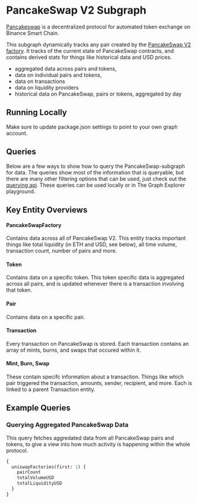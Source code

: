 # PancakeSwap V2 Subgraph

[Pancakeswap](https://pancakeswap.finance/) is a decentralized protocol for automated token exchange on Binance Smart Chain.

This subgraph dynamically tracks any pair created by the [PancakeSwap V2 factory](https://bscscan.com/address/0xca143ce32fe78f1f7019d7d551a6402fc5350c73#code). It tracks of the current state of PancakeSwap contracts, and contains derived stats for things like historical data and USD prices.

- aggregated data across pairs and tokens,
- data on individual pairs and tokens,
- data on transactions
- data on liquidity providers
- historical data on PancakeSwap, pairs or tokens, aggregated by day

## Running Locally

Make sure to update package.json settings to point to your own graph account.

## Queries

Below are a few ways to show how to query the PancakeSwap-subgraph for data. The queries show most of the information that is queryable, but there are many other filtering options that can be used, just check out the [querying api](https://thegraph.com/docs/graphql-api). These queries can be used locally or in The Graph Explorer playground.

## Key Entity Overviews

#### PancakeSwapFactory

Contains data across all of PancakeSwap V2. This entity tracks important things like total liquidity (in ETH and USD, see below), all time volume, transaction count, number of pairs and more.

#### Token

Contains data on a specific token. This token specific data is aggregated across all pairs, and is updated whenever there is a transaction involving that token.

#### Pair

Contains data on a specific pair.

#### Transaction

Every transaction on PancakeSwap is stored. Each transaction contains an array of mints, burns, and swaps that occured within it.

#### Mint, Burn, Swap

These contain specifc information about a transaction. Things like which pair triggered the transaction, amounts, sender, recipient, and more. Each is linked to a parent Transaction entity.

## Example Queries

### Querying Aggregated PancakeSwap Data

This query fetches aggredated data from all PancakeSwap pairs and tokens, to give a view into how much activity is happening within the whole protocol.

```graphql
{
  uniswapFactories(first: 1) {
    pairCount
    totalVolumeUSD
    totalLiquidityUSD
  }
}
```
